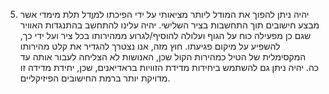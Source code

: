 5.  יהיה ניתן להפוך את המודל ליותר מציאותי על ידי הפיכתו למוֳדל תלת מימדי אשר מבצע חישובים תוך התחשבות בציר השלישי. יהיה עלינו להתחשב בהתנגדות האוויר שגם כן מפעילה כוח על הגוף ועלולה להוסיף/לגרוע ממהירותו בכל ציר ועל ידי כך, להשפיע על מיקום פגיעתו. חוץ מזה, אנו נצטרך להגדיר את קלט מהירותו המקסימלית של הטיל כמהירות הקול שכן, האנושות לא הצליחה לעבור אותה עד כה. יהיה ניתן גם להשתמש ביחידות מדידת הזוויות בראדיאנים, שכן, יחידת מדידה זו מדויקת יותר ברמת החישובים הפיזיקליים.
